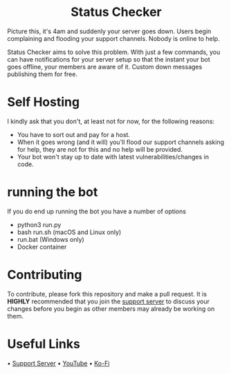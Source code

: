 <h1 align="center">
  Status Checker  
</h1>

Picture this, it's 4am and suddenly your server goes down. Users begin complaining and flooding your support channels. Nobody is online to help.

Status Checker aims to solve this problem. With just a few commands, you can have notifications for your server setup so that the instant your bot goes offline, your members are aware of it. Custom down messages publishing them for free.
# Self Hosting

I kindly ask that you don't, at least not for now, for the following reasons:
- You have to sort out and pay for a host.
- When it goes wrong (and it will) you'll flood our support channels asking for help, they are not for this and no help will be provided.
- Your bot won't stay up to date with latest vulnerabilities/changes in code.

# running the bot

If you do end up running the bot you have a number of options
- python3 run.py
- bash run.sh (macOS and Linux only)
- run.bat (Windows only)
- Docker container

# Contributing

To contribute, please fork this repository and make a pull request. It is **HIGHLY** recommended that you join the [support server](https://discord.gg/2w5KSXjhGe) to discuss your changes before you begin as other members may already be working on them.

# Useful Links

• [Support Server](https://discord.gg/2w5KSXjhGe)
• [YouTube](https://www.youtube.com/channel/UCIVkp1F5JSyE0IKALyPW5sg)
• [Ko-Fi](https://ko-fi.com/wotanut)